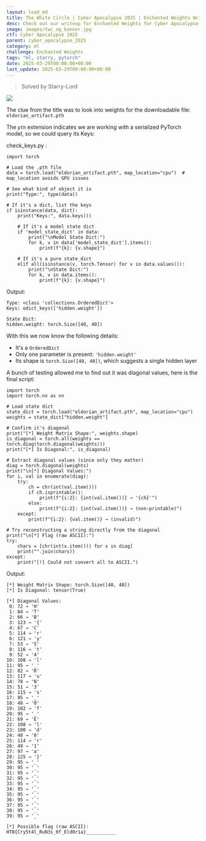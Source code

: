 ```yaml
---
layout: load_md
title: The White Circle | Cyber Apocalypse 2025 | Enchanted Weights Writeup
desc: Check out our writeup for Enchanted Weights for Cyber Apocalypse 2025 capture the flag competition.
image: images/twc_og_banner.jpg
ctf: Cyber Apocalypse 2025
parent: cyber_apocalypse_2025
category: ml
challenge: Enchanted Weights
tags: "ml, starry, pytorch"
date: 2025-03-29T00:00:00+00:00
last_update: 2025-03-29T00:00:00+00:00
---
```



> Solved by Starry-Lord

![](https://i.imgur.com/No8cCK5.png)


The clue from the title was to look into weights for the downloadable file:
`eldorian_artifact.pth`

The `pth` extension indicates we are working with a serialized PyTorch model, so we could query its Keys:

check_keys.py :


    import torch
    
    # Load the .pth file
    data = torch.load("eldorian_artifact.pth", map_location="cpu")  # map_location avoids GPU issues
    
    # See what kind of object it is
    print("Type:", type(data))
    
    # If it's a dict, list the keys
    if isinstance(data, dict):
        print("Keys:", data.keys())
        
        # If it's a model state dict
        if 'model_state_dict' in data:
            print("\nModel State Dict:")
            for k, v in data['model_state_dict'].items():
                print(f"{k}: {v.shape}")
        
        # If it's a pure state_dict
        elif all(isinstance(v, torch.Tensor) for v in data.values()):
            print("\nState Dict:")
            for k, v in data.items():
                print(f"{k}: {v.shape}")

Output:


    Type: <class 'collections.OrderedDict'>
    Keys: odict_keys(['hidden.weight'])
    
    State Dict:
    hidden.weight: torch.Size([40, 40])

With this we now know the following details:

- It's a `OrderedDict`
- Only one parameter is present: `'hidden.weight'`
- Its shape is `torch.Size([40, 40])`, which suggests a single hidden layer

A bunch of testing allowed me to find out it was diagonal values, here is the final script:


    import torch
    import torch.nn as nn
    
    # Load state dict
    state_dict = torch.load("eldorian_artifact.pth", map_location="cpu")
    weights = state_dict["hidden.weight"]
    
    # Confirm it's diagonal
    print("[*] Weight Matrix Shape:", weights.shape)
    is_diagonal = torch.all(weights == torch.diag(torch.diagonal(weights)))
    print("[*] Is Diagonal:", is_diagonal)
    
    # Extract diagonal values (since only they matter)
    diag = torch.diagonal(weights)
    print("\n[*] Diagonal Values:")
    for i, val in enumerate(diag):
        try:
            ch = chr(int(val.item()))
            if ch.isprintable():
                print(f"{i:2}: {int(val.item())} → '{ch}'")
            else:
                print(f"{i:2}: {int(val.item())} → (non-printable)")
        except:
            print(f"{i:2}: {val.item()} → (invalid)")
    
    # Try reconstructing a string directly from the diagonal
    print("\n[*] Flag (raw ASCII):")
    try:
        chars = [chr(int(x.item())) for x in diag]
        print("".join(chars))
    except:
        print("[!] Could not convert all to ASCII.")

Output: 


    [*] Weight Matrix Shape: torch.Size([40, 40])
    [*] Is Diagonal: tensor(True)
    
    [*] Diagonal Values:
     0: 72 → 'H'
     1: 84 → 'T'
     2: 66 → 'B'
     3: 123 → '{'
     4: 67 → 'C'
     5: 114 → 'r'
     6: 121 → 'y'
     7: 53 → '5'
     8: 116 → 't'
     9: 52 → '4'
    10: 108 → 'l'
    11: 95 → '_'
    12: 82 → 'R'
    13: 117 → 'u'
    14: 78 → 'N'
    15: 51 → '3'
    16: 115 → 's'
    17: 95 → '_'
    18: 48 → '0'
    19: 102 → 'f'
    20: 95 → '_'
    21: 69 → 'E'
    22: 108 → 'l'
    23: 100 → 'd'
    24: 48 → '0'
    25: 114 → 'r'
    26: 49 → '1'
    27: 97 → 'a'
    28: 125 → '}'
    29: 95 → '_'
    30: 95 → '_'
    31: 95 → '_'
    32: 95 → '_'
    33: 95 → '_'
    34: 95 → '_'
    35: 95 → '_'
    36: 95 → '_'
    37: 95 → '_'
    38: 95 → '_'
    39: 95 → '_'
    
    [*] Possible flag (raw ASCII):
    HTB{Cry5t4l_RuN3s_0f_Eld0r1a}___________
    

